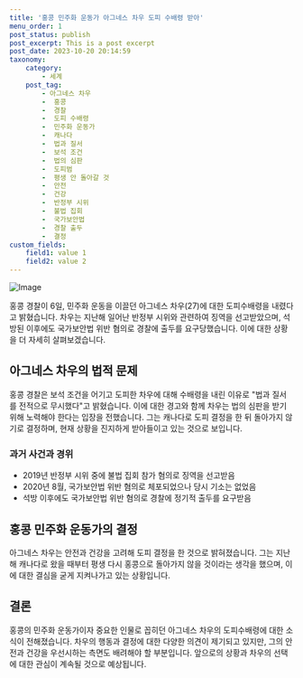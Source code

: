 ```yaml
---
title: '홍콩 민주화 운동가 아그네스 차우 도피 수배령 받아'
menu_order: 1
post_status: publish
post_excerpt: This is a post excerpt
post_date: 2023-10-20 20:14:59
taxonomy:
    category:
        - 세계
    post_tag:
        - 아그네스 차우
        -  홍콩
        -  경찰
        -  도피 수배령
        -  민주화 운동가
        -  캐나다
        -  법과 질서
        -  보석 조건
        -  법의 심판
        -  도피범
        -  평생 안 돌아갈 것
        -  안전
        -  건강
        -  반정부 시위
        -  불법 집회
        -  국가보안법
        -  경찰 출두
        -  결정
custom_fields:
    field1: value 1
    field2: value 2
---
```


![Image](https://imgnews.pstatic.net/image/025/2024/02/07/0003340159_001_20240207142301045.jpg?type=w647)


홍콩 경찰이 6일, 민주화 운동을 이끌던 아그네스 차우(27)에 대한 도피수배령을 내렸다고 밝혔습니다. 차우는 지난해 일어난 반정부 시위와 관련하여 징역을 선고받았으며, 석방된 이후에도 국가보안법 위반 혐의로 경찰에 출두를 요구당했습니다. 이에 대한 상황을 더 자세히 살펴보겠습니다.

## 아그네스 차우의 법적 문제
홍콩 경찰은 보석 조건을 어기고 도피한 차우에 대해 수배령을 내린 이유로 "법과 질서를 전적으로 무시했다"고 밝혔습니다. 이에 대한 경고와 함께 차우는 법의 심판을 받기 위해 노력해야 한다는 입장을 전했습니다. 그는 캐나다로 도피 결정을 한 뒤 돌아가지 않기로 결정하며, 현재 상황을 진지하게 받아들이고 있는 것으로 보입니다.

### 과거 사건과 경위
- 2019년 반정부 시위 중에 불법 집회 참가 혐의로 징역을 선고받음
- 2020년 8월, 국가보안법 위반 혐의로 체포되었으나 당시 기소는 없었음
- 석방 이후에도 국가보안법 위반 혐의로 경찰에 정기적 출두를 요구받음

## 홍콩 민주화 운동가의 결정
아그네스 차우는 안전과 건강을 고려해 도피 결정을 한 것으로 밝혀졌습니다. 그는 지난해 캐나다로 왔을 때부터 평생 다시 홍콩으로 돌아가지 않을 것이라는 생각을 했으며, 이에 대한 결심을 굳게 지켜나가고 있는 상황입니다.

## 결론
홍콩의 민주화 운동가이자 중요한 인물로 꼽히던 아그네스 차우의 도피수배령에 대한 소식이 전해졌습니다. 차우의 행동과 결정에 대한 다양한 의견이 제기되고 있지만, 그의 안전과 건강을 우선시하는 측면도 배려해야 할 부분입니다. 앞으로의 상황과 차우의 선택에 대한 관심이 계속될 것으로 예상됩니다.
